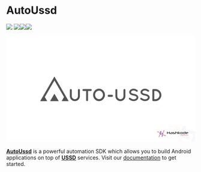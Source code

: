 # AutoUssd

![](https://img.shields.io/badge/version-4.0.0--alpha--01-blue) ![](https://img.shields.io/badge/platform-android-brightgreen)![](https://img.shields.io/badge/platform-gradle--7.1.3-brightgreen)![](https://img.shields.io/badge/platform-kotlin--gradle--plugin--1.6.21-brightgreen)

![](./assets/logo-seo.png)

[**AutoUssd**](https://autoussd.com) is a powerful automation SDK which allows you to build Android applications on top of **[USSD](https://www.techtarget.com/searchnetworking/definition/USSD)** services. Visit our [documentation](https://autoussd.com/docs) to get started.

